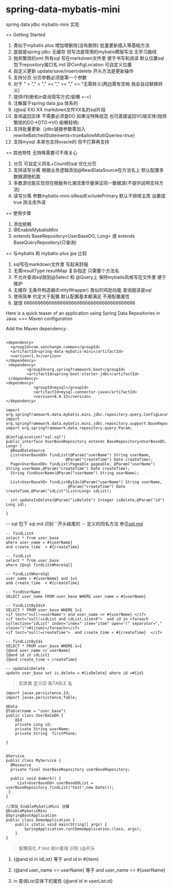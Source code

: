 # spring-data-mybatis-mini
spring data  jdbc mybatis-mini 实现

== Getting Started

1. 类似于mybatis plus 增加增删改(没有删除) 批量更新插入等基础方法
2. 底层是spring jdbc 无缓存 但写法是常用的mybatis模版写法 无学习曲线
3. 抛弃繁琐的xml 所有sql 写在markdown文件里 便于书写和阅读
   默认位置sql包下repository接口名.md @ConfigLocation 可自定义位置
4. 自定义更新 update/save/insert/delete 开头方法是更新操作 
5. 支持分页 分页参数必须是第一个参数 
6. 对于 " > "," < "," >= "," <= "," <> "无需转义(两边需有空格 我会自动替换转义)
7. 提供if判断和in查询简写方式(偷懒 >-<)
8. 注解属于spring data jpa 体系的
9. {@sql XX} XX markdown文件XX名的sql片段
10. 查询返回实体 不需要必须是DO 如果没特殊规范
    也可直接返回VO层实体(抛弃繁琐的DO->DTO->VO 偷懒轻喷)
11. 支持批量更新（jdbc链接参数需加入rewriteBatchedStatements=true&allowMultiQueries=true）
12. 支持mysql 本来也支持oracle的 但不打算再支持 

== 其他特性 无特殊需要可不用关心 

1. 分页 可自定义同名+Count的sql 优化分页 
2. 支持读写分离
   根据业务逻辑添加@ReadDataSource在方法名上 默认配置多数据源随机取   
3. 多数源也能实现但在微服务化潮流里尽量保证同一数据源(不提供说明支持方法)
4. 读写分离 参数mybatis-mini.isReadExcludePrimary 默认不排除主库 设置成true
   除主库外读

== 使用步骤

1. 添加依赖 
2. @EnableMybatisMini
3. extends BaseRepository<UserBaseDO, Long> 或 extends
   BaseQueryRepository(只查询)
 
== 与mybatis 和 mybatis-plus jpa 比较

1. sql写在markdown文件里 写起来舒服 
2. 无需resultType resultMap 复杂指定 只需要个方法名 
3. 不允许查询sql放到@Select 和 @Query上 保持mybatis风格写在文件里 便于维护 
4. 无缓存 无条件构造器(EntityWrapper) 类似的鸡肋功能 查询就该是sql 
5. 使用简单 约定大于配置 默认配置基本都满足 不用配置属性 
6. 就很 6666666666666666666666666666666666666666

 
 
 Here is a quick teaser of an application using Spring Data
Repositories in Java:
=== Maven configuration

Add the Maven dependency:

```

<dependency>
  <groupId>com.vonchange.common</groupId>
  <artifactId>spring-data-mybatis-mini</artifactId>
  <version>1.3</version>
</dependency>
 <dependency>
         <groupId>org.springframework.boot</groupId>
         <artifactId>spring-boot-starter-jdbc</artifactId>
 </dependency>
<dependency>
            <groupId>mysql</groupId>
            <artifactId>mysql-connector-java</artifactId>
            <version>8.0.15</version>
</dependency>
```

``` 
import org.springframework.data.mybatis.mini.jdbc.repository.query.ConfigLocation;
import org.springframework.data.mybatis.mini.jdbc.repository.support.BaseRepository;
import org.springframework.data.repository.query.Param;

@ConfigLocation("sql.sql")
public interface UserBaseRepository extends BaseRepository<UserBaseDO, Long> {
  @ReadDataSource
  List<UserBaseDO> findList(@Param("userName") String userName,
                          @Param("createTime") Date createTime);
  Page<UserBaseDO> findList(Pageable pageable, @Param("userName") String userName,@Param("createTime") Date createTime);
  String findUserName(@Param("userName") String userName);

  List<UserBaseVO> findListByIds(@Param("userName") String userName,
                           @Param("createTime") Date createTime,@Param("idList")List<Long> idList);

  int updateIsDelete(@Param("isDelete") Integer isDelete,@Param("id") Long id);
  
}
```

-- sql 包下 sql.md 识别```开头结尾的 -- 定义的同名方法 参见[sql.md](sql.md)


```
-- findListX
select * from user_base
where user_name = #{userName}
and create_time  < #{createTime}
```

```
-- findList
select * from user_base
where {@sql findListWhereSql}
```

```
-- findListWhereSql
user_name = #{userName} and 1=1
and create_time  < #{createTime}
```

```
-- findUserName
SELECT user_name FROM user_base WHERE user_name = #{userName}
```


```
-- findListByIdsX
SELECT * FROM user_base WHERE 1=1 
<if test="null!=userName"> and user_name <> #{userName} </if>
<if test="null!=idList and idList.size>0">  and id in <foreach collection="idList" index="index" item="item" open="(" separator="," close=")">#{item}</foreach></if>
<if test="null!=createTime">  and create_time < #{createTime}  </if>
```

```
-- findListByIds
SELECT * FROM user_base WHERE 1=1 
{@and user_name <> userName}
{@and id in idList}
{@and create_time < createTime}
```

```
-- updateIsDelete
update user_base set is_delete = #{isDelete} where id =#{id}
```

> 实体类 定义ID 和TABLE 名
```
import javax.persistence.Id;
import javax.persistence.Table;

@Data
@Table(name = "user_base")
public class UserBaseDO {
    @Id
    private Long id;
    private String userName;
    private String  firstPhone;

}
```


```

@Service
public class MyService {
  @Resource
  private final UserBaseRepository userBaseRepository;

  public void doWork() {
     List<UserBaseDO> userBaseDOList = userBaseRepository.findList("test",new Date());
 }
}

//添加 EnableMybatisMini 注解 
@EnableMybatisMini
@SpringBootApplication 
public class DemoApplication {
    public static void main(String[] args) {
        SpringApplication.run(DemoApplication.class, args);
    }
} 
```



> 偷懒简化 if test 和in查询 识别 {@开头

1. {@and id in idList} 等于 <if test="null!=idList and idList.size>0">
  and id in <foreach collection="idList" index="index" item="item"
  open="(" separator="," close=")">#{item}</foreach></if> 
  
2. {@and user_name <> userName} 等于 <if test="null!=userName and
   ''!=userName"> and user_name <> #{userName} </if> 
   
3. in 查询List实体下的属性 {@and id in userList:id} 